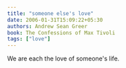 ```yaml
---
title: "someone else's love"
date: 2006-01-31T15:09:22+05:30
authors: Andrew Sean Greer
book: The Confessions of Max Tivoli
tags: ["love"]
---
```

We are each the love of someone's life.
